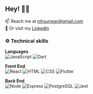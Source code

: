 ## Hey! 👋🏼

📫 Reach me at nihsunwar@gmail.com
<br>
💼 Or visit my [LinkedIn](https://www.linkedin.com/in/niharika-sunwar/)
<br>
### ⚙️ Technical skills

**Languages**
<br>
![JavaScript](https://img.shields.io/badge/javascript-ffe100?style=for-the-badge&logo=javascript&logoColor=black)
![Dart](https://img.shields.io/badge/dart-white?style=for-the-badge&logo=dart&logoColor=00bbff)

**Front End**
<br>
![React](https://img.shields.io/badge/react-white?style=for-the-badge&logo=react&logoColor=00bbff)
![HTML](https://img.shields.io/badge/html-orange?style=for-the-badge&logo=html5&logoColor=white)
![CSS](https://img.shields.io/badge/css-0769AD?style=for-the-badge&logo=css3&logoColor=white)
![Flutter](https://img.shields.io/badge/flutter-white?style=for-the-badge&logo=flutter&logoColor=00bbff)

**Back End**
<br>
![Node](https://img.shields.io/badge/node.js-green?style=for-the-badge&logo=node.js&logoColor=white)
![Express](https://img.shields.io/badge/express-black?style=for-the-badge&logo=express&logoColor=white)
![PostgreSQL](https://img.shields.io/badge/postgresql-0769AD?style=for-the-badge&logo=PostgreSQL&logoColor=white)
![Jest](https://img.shields.io/badge/jest-b53156?style=for-the-badge&logo=jest&logoColor=white)
